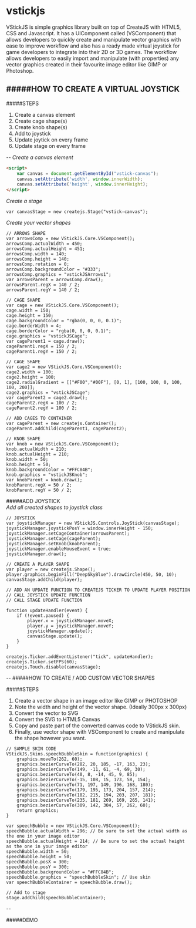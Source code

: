 # vstickjs
VStickJS is simple graphics library built on top of CreateJS with HTML5, CSS and Javascript. It has a UIComponent called (VSComponent) that allows developers to quickly create and manipulate vector graphics with ease to improve workflow and also has a ready made virtual joystick for game developers to integrate into their 2D or 3D games.  The workflow allows developers to easily import and manipulate (with properties) any vector graphics created in their favourite image editor like GIMP or Photoshop.

#####HOW TO CREATE A VIRTUAL JOYSTICK  
--
#####STEPS  
1. Create a canvas element  
2. Create cage shape(s)  
3. Create knob shape(s)  
4. Add to joystick  
5. Update joytick on every frame  
6. Update stage on every frame  

--
*Create a canvas element*   
```html
<script>
	var canvas = document.getElementById("vstick-canvas");
	canvas.setAttribute('width', window.innerWidth);
	canvas.setAttribute('height', window.innerHeight);
</script>
```
*Create a stage*  
```
var canvasStage = new createjs.Stage("vstick-canvas");
```
*Create your vector shapes*  
```
// ARROWS SHAPE
var arrowsComp = new VStickJS.Core.VSComponent();
arrowsComp.actualWidth = 450;
arrowsComp.actualHeight = 451;
arrowsComp.width = 140;
arrowsComp.height = 140;
arrowsComp.rotation = 0;
arrowsComp.backgroundColor = "#333";
arrowsComp.graphics = "vstickJSArrows1";
var arrowsParent = arrowsComp.draw();
arrowsParent.regX = 140 / 2;
arrowsParent.regY = 140 / 2;
```

```
// CAGE SHAPE
var cage = new VStickJS.Core.VSComponent();
cage.width = 150;
cage.height = 150;
cage.backgroundColor = "rgba(0, 0, 0, 0.1)";
cage.borderWidth = 4;
cage.borderColor = "rgba(0, 0, 0, 0.1)";
cage.graphics = "vstickJSCage";
var cageParent1 = cage.draw();
cageParent1.regX = 150 / 2;
cageParent1.regY = 150 / 2;
```

```
// CAGE SHAPE
var cage2 = new VStickJS.Core.VSComponent();
cage2.width = 100;
cage2.height = 100;
cage2.radialGradient = [["#F00","#00F"], [0, 1], [100, 100, 0, 100, 100, 200]];
cage2.graphics = "vstickJSCage";
var cageParent2 = cage2.draw();
cageParent2.regX = 100 / 2;
cageParent2.regY = 100 / 2;
```

```
// ADD CAGES TO CONTAINER
var cageParent = new createjs.Container();
cageParent.addChild(cageParent1, cageParent2);
```

```
// KNOB SHAPE
var knob = new VStickJS.Core.VSComponent();
knob.actualWidth = 210;
knob.actualHeight = 210;
knob.width = 50;
knob.height = 50;
knob.backgroundColor = "#FFC84B";
knob.graphics = "vstickJSKnob";
var knobParent = knob.draw();
knobParent.regX = 50 / 2;
knobParent.regY = 50 / 2;
```

#####ADD JOYSTICK  
*Add all created shapes to joystick class*

```
// JOYSTICK
var joystickManager = new VStickJS.Controls.JoyStick(canvasStage);
joystickManager.joystickPosY = window.innerHeight - 150;
joystickManager.setCageContainer(arrowsParent);
joystickManager.setCage(cageParent);
joystickManager.setKnob(knobParent);
joystickManager.enableMouseEvent = true;
joystickManager.draw();

```

```
// CREATE A PLAYER SHAPE
var player = new createjs.Shape();
player.graphics.beginFill("DeepSkyBlue").drawCircle(450, 50, 10);
canvasStage.addChild(player);
```

```
// ADD AN UPDATE FUNCTION TO CREATEJS TICKER TO UPDATE PLAYER POSITION
// CALL JOYSTICK UPDATE FUNCTION
// CALL STAGE UPDATE FUNCTION

function updateHandler(event) {
	if (!event.paused) {
		player.x = joystickManager.moveX;
		player.y = joystickManager.moveY;
		joystickManager.update();
	  	canvasStage.update();
	}
}

createjs.Ticker.addEventListener("tick", updateHandler);
createjs.Ticker.setFPS(60);
createjs.Touch.disable(canvasStage);
```

--
#####HOW TO CREATE / ADD CUSTOM VECTOR SHAPES  

#####STEPS  
1. Create a vector shape in an image editor like GIMP or PHOTOSHOP  
2. Note the width and height of the vector shape. (Ideally 300px x 300px)  
3. Convert the vector to SVG  
4. Convert the SVG to HTML5 Canvas  
5. Copy and paste part of the converted canvas code to VStickJS skin.
6. Finally, use vector shape with VSComponent to create and manipulate the shape however you want.  

```
// SAMPLE SKIN CODE
VStickJS.Skins.speechBubbleSkin = function(graphics) {
    graphics.moveTo(262, 60);
    graphics.bezierCurveTo(282, 20, 185, -17, 163, 23);
    graphics.bezierCurveTo(149, -11, 61, -4, 69, 30);
    graphics.bezierCurveTo(40, 8, -14, 45, 9, 85);
    graphics.bezierCurveTo(-15, 108, 15, 173, 58, 154);
    graphics.bezierCurveTo(71, 197, 149, 196, 168, 180);
    graphics.bezierCurveTo(179, 195, 173, 204, 157, 214);
    graphics.bezierCurveTo(182, 215, 194, 203, 207, 181);
    graphics.bezierCurveTo(235, 181, 269, 169, 265, 141);
    graphics.bezierCurveTo(309, 142, 304, 57, 262, 60);
    return graphics;
}

var speechBubble = new VStickJS.Core.VSComponent();
speechBubble.actualWidth = 296; // Be sure to set the actual width as the one in your image editor
speechBubble.actualHeight = 214; // Be sure to set the actual height as the one in your image editor
speechBubble.width = 50;
speechBubble.height = 50;
speechBubble.posX = 300;
speechBubble.posY = 300;
speechBubble.backgroundColor = "#FFC84B";
speechBubble.graphics = "speechBubbleSkin"; // Use skin
var speechBubbleContainer = speechBubble.draw();

// Add to stage
stage.addChild(speechBubbleContainer);
```
--

#####DEMO

